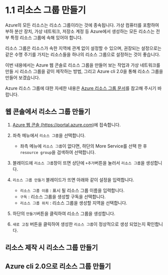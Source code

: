 # 1.1 리소스 그룹 만들기
Azure의 모든 리소스는 리소스 그룹이라는 것에 종속됩니다. 가상 컴퓨터를 포함하여 부하 분산 장치, 가상 네트워크, 저장소 계정 등 Azure에서 생성하는 모든 리소스는 전부 특정 리소스 그룹에 속해 있어야 합니다.

리소스 그룹은 리소스가 속한 지역에 관계 없이 설정할 수 있으며, 권장되는 설정으로는 같은 수명 주기를 가지는 리소스들을 하나의 리소스 그룹으로 설정하는 것이 좋습니다.

이번 내용에서는 Azure 웹 콘솔로 리소스 그룹을 만들어 보는 작업과 가상 네트워크를 만들 시 리소스 그룹을 같이 제작하는 방법, 그리고 Azure cli 2.0을 통해 리소스 그룹을 만들어 보겠습니다.

Azure 리소스 그룹에 대한 자세한 내용은 [Azure 리소스 그룹 문서](https://docs.microsoft.com/ko-kr/azure/azure-resource-manager/resource-group-overview)를 참고해 주시기 바랍니다.

## 웹 콘솔에서 리소스 그룹 만들기
1. [Azure 웹 콘솔 (https://portal.azure.com)](https://portal.azure.com)에 접속합니다.

2. 좌측 메뉴에서 `리소스 그룹`을 선택합니다.
    - 좌측 메뉴에 `리소스 그룹`이 없다면, 하단의 More Service를 선택 한 후 `resource group`을 검색하여 선택합니다.

3. 블레이드에 `리소스 그룹`창이 뜨면 상단에 `+추가`버튼을 눌러서 `리소스 그룹`을 생성합니다.

4. `리소스 그룹 만들기` 블레이드가 뜨면 아래와 같이 설정을 입력합니다.
     - `리소스 그룹 이름` : 표시 될 리소스 그룹 이름을 입력합니다.
     - `구독` : 리소스 그룹을 생성할 구독을 선택합니다.
     - `리소스 그룹 위치` : 리소스 그룹을 생성할 지역을 선택합니다.

5. 하단의 `만들기`버튼을 클릭하여 리소스 그룹을 생성합니다.

6. `새로 고침` 버튼을 클릭하여 생성한 `리소스 그룹`이 정상적으로 생성 되었는지 확인합니다.

## 리소스 제작 시 리소스 그룹 만들기

## Azure cli 2.0으로 리소스 그룹 만들기